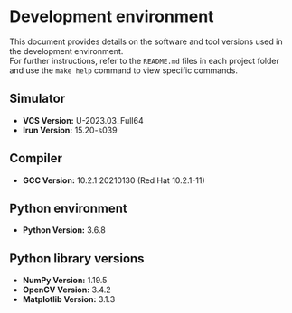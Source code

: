 # Development environment

This document provides details on the software and tool versions used in the development environment. \
For further instructions, refer to the `README.md` files in each project folder and use the `make help` command to view specific commands.

## Simulator
- **VCS Version:** U-2023.03_Full64
- **Irun Version:** 15.20-s039

## Compiler
- **GCC Version:** 10.2.1 20210130 (Red Hat 10.2.1-11)

## Python environment
- **Python Version:** 3.6.8

## Python library versions
- **NumPy Version:** 1.19.5
- **OpenCV Version:** 3.4.2
- **Matplotlib Version:** 3.1.3
